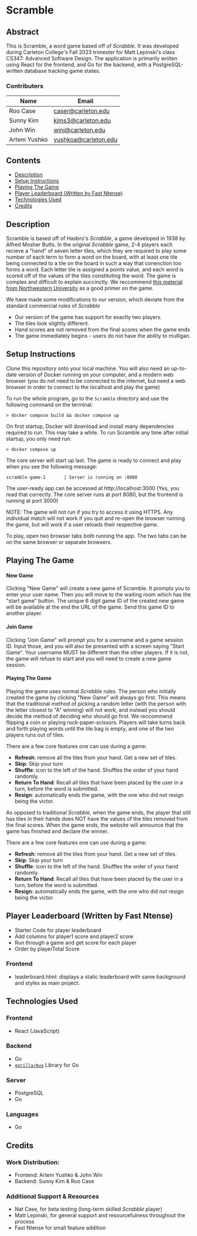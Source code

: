 # Scramble

## Abstract
This is Scramble, a word game based off of *Scrabble*. It was developed during Carleton College's Fall 2023 trimester for Matt Lepinski's class CS347: Advanced Software Design. The application is primarily wriiten using React for the frontend, and Go for the backend, with a PostgreSQL-written database tracking game states. 

### Contributers
|Name|Email|  
|----|-----|  
|Roo Case|caser@carleton.edu|
|Sunny Kim|kims3@carleton.edu|
|John Win|winj@carleton.edu|
|Artem Yushko|yushkoa@carleton.edu|

## Contents
- [Description](#description)
- [Setup Instructions](#Setup-instructions)
- [Playing The Game](#Playing-The-Game)
- [Player Leaderboard (Written by Fast Ntense)](#player-leaderboard-written-by-fast-ntense)
- [Technologies Used](#technologies-used)
- [Credits](#credits)

## Description

Scramble is based off of Hasbro's *Scrabble*, a game developed in 1938 by Alfred Mosher Butts. In the original *Scrabble* game, 2-4 players each recieve a "hand" of seven letter tiles, which they are required to play some number of each term to form a word on the board, with at least one tile being connected to a tile on the board in such a way that conenction too forms a word. Each letter tile is assigned a points value, and each word is scored off of the values of the tiles constituting the word. The game is complex and difficult to explain succinctly. We reccommend [this material from Northwestern University](https://users.cs.northwestern.edu/~robby/uc-courses/22001-2008-winter/*Scrabble*.html) as a good primer on the game. 

We have made some modifications to our version, which deviate from the standard commercial rules of *Scrabble*
- Our version of the game has support for exactly two players. 
- The tiles look slightly different. 
- Hand scores are not removed from the final scores when the game ends
- The game immediately begins - users do not have the ability to mulligan. 

## Setup Instructions

Clone this repository onto your local machine. You will also need an up-to-date version of Docker running on your computer, and a modern web browser (you do not need to be connected to the internet, but need a web browser in order to connect to the localhost and play the game)

To run the whole program, go to the `Scramble` directory and use the following command on the terminal:

```terminal
> docker compose build && docker compose up
```

On first startup, Docker will download and install many dependencies required to run. This may take a while. To run Scramble any time after initial startup, you only need run:

```terminal
> docker compose up
```

The core server will start up last. The game is ready to connect and play when you see the following message:
```
scramble-game-1       | Server is running on :8080
```

The user-ready app can be accessed at http://localhost:3000 (Yes, you read that correctly. The core server runs at port 8080, but the frontend is running at port 3000)

NOTE: The game will not run if you try to access it using HTTPS. Any individual match will not work if you quit and re-open the browser running the game, but will work if a user reloads their respective game.  

To play, open two browser tabs both running the app. The two tabs can be on the same browser or separate browsers. 

## Playing The Game

#### New Game

Clicking "New Game" will create a new game of Scramble. It prompts you to enter your user name. Then you will move to the waiting room which has the "start game" button. The unique 6 digit game ID of the created new game will be available at the end the URL of the game. Send this game ID to another player.

#### Join Game

Clicking "Join Game" will prompt you for a username and a game session ID. Input those, and you will also be presented with a screen saying "Start Game". Your username MUST be different than the other players. If it is not, the game will refuse to start and you will need to create a new game session. 

#### Playing The Game

Playing the game uses normal *Scrabble* rules. The person who initially created the game by clicking "New Game" will always go first. This means that the traditional method of picking a random letter (with the person with the letter closest to "A" winning) will not work, and instead you should decide the method of deciding who should go first. We reccommend flipping a coin or playing rock-paper-scissors. Players will take turns back and forth playing words until the tile bag is empty, and one of the two players runs out of tiles. 

There are a few core features one can use during a game:
- **Refresh**: remove all the tiles from your hand. Get a new set of tiles. 
- **Skip**: Skip your turn
- **Shuffle**: icon to the left of the hand. Shuffles the order of your hand randomly. 
- **Return To Hand**: Recall all tiles that have been placed by the user in a turn, before the word is submitted. 
- **Resign**: automatically ends the game, with the one who did not resign being the victor. 

As opposed to traditional *Scrabble*, when the game ends, the player that still has tiles in their hands does NOT have the values of the tiles removed from the final scores. When the game ends, the website will announce that the game has finished and declare the winner. 

There are a few core features one can use during a game:
- **Refresh**: remove all the tiles from your hand. Get a new set of tiles. 
- **Skip**: Skip your turn
- **Shuffle**: icon to the left of the hand. Shuffles the order of your hand randomly. 
- **Return To Hand**: Recall all tiles that have been placed by the user in a turn, before the word is submitted. 
- **Resign**: automatically ends the game, with the one who did not resign being the victor. 


## Player Leaderboard (Written by Fast Ntense)
- Starter Code for player leaderboard
- Add columns for player1 score and player2 score
- Run through a game and get score for each player 
- Order by playerTotal Score
  
### Frontend
- leaderboard.html: displays a static leaderboard with same background and styles as main project. 

## Technologies Used
### Frontend
- React (JavaScript)

### Backend
-  Go
-   [`gorilla/mux`](https://github.com/gorilla/mux) Library for Go

### Server
- PostgreSQL
- Go

### Languages 
- Go

## Credits

### Work Distribution:
- Frontend: Artem Yushko & John Win
- Backend: Sunny Kim & Roo Case

### Additional Support & Resources
- Nat Case, for beta testing (long-term skilled *Scrabble* player)
- Matt Lepinski, for general support and resourcefulness throughout the process
- Fast Ntense for small feature addition

